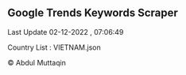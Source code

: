 

## Google Trends Keywords Scraper 
 
Last Update 02-12-2022 , 07:06:49

Country List :
VIETNAM.json



© Abdul Muttaqin 
